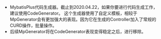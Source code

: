- MybatisPlus代码生成器。截止到2020.04.22，如果你要进行代码生成工作，建议使用CodeGenerator。
这个生成器使用了自定义模板，相较于MpGenerator会有更加强大的表现。因为它在生成的Controller加入了常规的CURD操作，批量操作。
- 后续MpGenerator将在CodeGenerator表现变得稳定之后，进行移除。